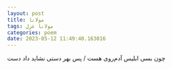 ```yaml
---
layout: post
title: مولانا
tags: مولانا غزل
categories: poem
date: 2023-05-12 11:49:40.163016
---
```


چون بسی ابلیس آدم‌روی هست / پس بهر دستی نشاید داد دست